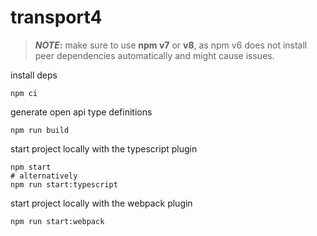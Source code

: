 # transport4

> **_NOTE_:**
> make sure to use **npm v7** or **v8**, as npm v6 does not install peer dependencies automatically and might cause issues.

install deps

```shell
npm ci
```

generate open api type definitions

```shell
npm run build
```

start project locally with the typescript plugin

```shell
npm start
# alternatively
npm run start:typescript
```

start project locally with the webpack plugin

```shell
npm run start:webpack
```
